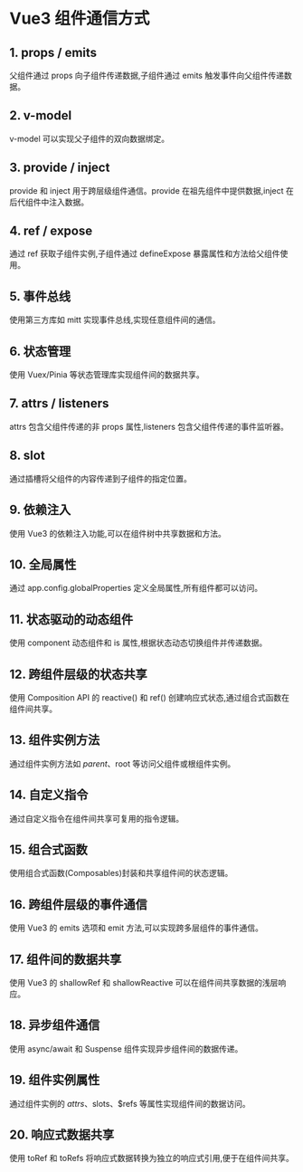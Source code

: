 # Vue3 组件通信方式

## 1. props / emits
父组件通过 props 向子组件传递数据,子组件通过 emits 触发事件向父组件传递数据。

## 2. v-model
v-model 可以实现父子组件的双向数据绑定。

## 3. provide / inject
provide 和 inject 用于跨层级组件通信。provide 在祖先组件中提供数据,inject 在后代组件中注入数据。

## 4. ref / expose
通过 ref 获取子组件实例,子组件通过 defineExpose 暴露属性和方法给父组件使用。

## 5. 事件总线
使用第三方库如 mitt 实现事件总线,实现任意组件间的通信。

## 6. 状态管理
使用 Vuex/Pinia 等状态管理库实现组件间的数据共享。

## 7. attrs / listeners
attrs 包含父组件传递的非 props 属性,listeners 包含父组件传递的事件监听器。

## 8. slot
通过插槽将父组件的内容传递到子组件的指定位置。

## 9. 依赖注入
使用 Vue3 的依赖注入功能,可以在组件树中共享数据和方法。

## 10. 全局属性
通过 app.config.globalProperties 定义全局属性,所有组件都可以访问。

## 11. 状态驱动的动态组件
使用 component 动态组件和 is 属性,根据状态动态切换组件并传递数据。

## 12. 跨组件层级的状态共享
使用 Composition API 的 reactive() 和 ref() 创建响应式状态,通过组合式函数在组件间共享。

## 13. 组件实例方法
通过组件实例方法如 $parent、$root 等访问父组件或根组件实例。

## 14. 自定义指令
通过自定义指令在组件间共享可复用的指令逻辑。

## 15. 组合式函数
使用组合式函数(Composables)封装和共享组件间的状态逻辑。

## 16. 跨组件层级的事件通信
使用 Vue3 的 emits 选项和 emit 方法,可以实现跨多层组件的事件通信。

## 17. 组件间的数据共享
使用 Vue3 的 shallowRef 和 shallowReactive 可以在组件间共享数据的浅层响应。

## 18. 异步组件通信
使用 async/await 和 Suspense 组件实现异步组件间的数据传递。

## 19. 组件实例属性
通过组件实例的 $attrs、$slots、$refs 等属性实现组件间的数据访问。

## 20. 响应式数据共享
使用 toRef 和 toRefs 将响应式数据转换为独立的响应式引用,便于在组件间共享。

